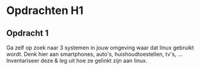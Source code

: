 # Opdrachten H1
## Opdracht 1
Ga zelf op zoek naar 3 systemen in jouw omgeving waar dat linux gebruikt wordt. Denk hier aan smartphones, auto's, huishoudtoestellen, tv's, ... Inventariseer deze & leg uit hoe ze gelinkt zijn aan linux.